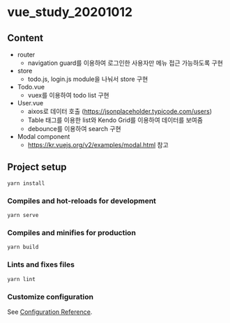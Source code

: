 # vue_study_20201012

## Content

+ router
  - navigation guard를 이용하여 로그인한 사용자만 메뉴 접근 가능하도록 구현
+ store
  - todo.js, login.js module을 나눠서 store 구현
+ Todo.vue
  - vuex를 이용하여 todo list 구현
+ User.vue
  - aixos로 데이터 호출 (https://jsonplaceholder.typicode.com/users)
  - Table 태그를 이용한 list와 Kendo Grid를 이용하여 데이터를 보여줌
  - debounce를 이용하여 search 구현
+ Modal component
  - https://kr.vuejs.org/v2/examples/modal.html 참고
  

## Project setup
```
yarn install
```

### Compiles and hot-reloads for development
```
yarn serve
```

### Compiles and minifies for production
```
yarn build
```

### Lints and fixes files
```
yarn lint
```

### Customize configuration
See [Configuration Reference](https://cli.vuejs.org/config/).

